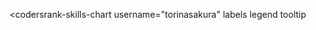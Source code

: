 <script src="https://unpkg.com/@codersrank/skills-chart@0.9.20/codersrank-skills-chart.min.js"></script>
<codersrank-skills-chart
  username="torinasakura"
  labels
  legend
  tooltip
></codersrank-skills-chart>
